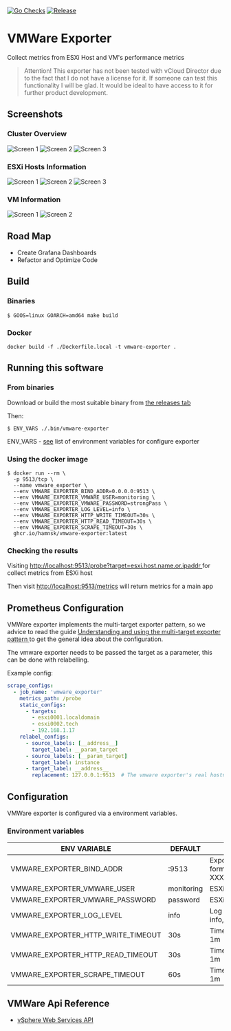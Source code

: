 [![Go Checks](https://github.com/hamnsk/vmware-exporter/actions/workflows/go_checks.yml/badge.svg?branch=main)](https://github.com/hamnsk/vmware-exporter/actions/workflows/go_checks.yml)
[![Release](https://github.com/hamnsk/vmware-exporter/actions/workflows/release.yml/badge.svg)](https://github.com/hamnsk/vmware-exporter/actions/workflows/release.yml)

# VMWare Exporter 
Collect metrics from ESXi Host and VM's performance metrics

> Attention!
> This exporter has not been tested with vCloud Director due to the fact that I do not have a license for it.
> If someone can test this functionality I will be glad. 
> It would be ideal to have access to it for further product development.

## Screenshots
### Cluster Overview
![Screen 1](./assets/screenshots/VMware%20Cluster%20Owerview%201.png "Cluster Overview")
![Screen 2](./assets/screenshots/VMware%20Cluster%20Owerview%202.png "Cluster Overview")
![Screen 3](./assets/screenshots/VMware%20Cluster%20Owerview%203.png "Cluster Overview")

### ESXi Hosts Information
![Screen 1](./assets/screenshots/VMware%20ESX%20Hosts%20Information%201.png "ESXi Hosts Information")
![Screen 2](./assets/screenshots/VMware%20ESX%20Hosts%20Information%202.png "ESXi Hosts Information")
![Screen 3](./assets/screenshots/VMware%20ESX%20Hosts%20Information%203.png "ESXi Hosts Information")

### VM Information
![Screen 1](./assets/screenshots/VMware%20VM%20Information%201.png "VM Information")
![Screen 2](./assets/screenshots/VMware%20VM%20Information%202.png "VM Information")

## Road Map

* Create Grafana Dashboards
* Refactor and Optimize Code

## Build

### Binaries

```shell
$ GOOS=linux GOARCH=amd64 make build
```

### Docker
```shell
docker build -f ./Dockerfile.local -t vmware-exporter .
```

## Running this software

### From binaries
Download or build the most suitable binary from [the releases tab](https://github.com/hamnsk/vmware-exporter/releases)

Then:

```shell
$ ENV_VARS ./.bin/vmware-exporter
```
ENV_VARS - [see](#configuration) list of environment variables for configure exporter

### Using the docker image

```shell
$ docker run --rm \
  -p 9513/tcp \
  --name vmware_exporter \
  --env VMWARE_EXPORTER_BIND_ADDR=0.0.0.0:9513 \
  --env VMWARE_EXPORTER_VMWARE_USER=monitoring \
  --env VMWARE_EXPORTER_VMWARE_PASSWORD=strongPass \
  --env VMWARE_EXPORTER_LOG_LEVEL=info \
  --env VMWARE_EXPORTER_HTTP_WRITE_TIMEOUT=30s \
  --env VMWARE_EXPORTER_HTTP_READ_TIMEOUT=30s \
  --env VMWARE_EXPORTER_SCRAPE_TIMEOUT=30s \
  ghcr.io/hamnsk/vmware-exporter:latest
```


### Checking the results
Visiting [http://localhost:9513/probe?target=esxi.host.name.or.ipaddr
](http://localhost:9513/probe?target=esxi.host.name.or.ipaddr)
for collect metrics from ESXi host

Then visit [http://localhost:9513/metrics](http://localhost:9513/metrics)
will return metrics for a main app

## Prometheus Configuration

VMWare exporter implements the multi-target exporter pattern, so we advice
to read the guide [Understanding and using the multi-target exporter pattern
](https://prometheus.io/docs/guides/multi-target-exporter/) to get the general
idea about the configuration.

The vmware exporter needs to be passed the target as a parameter, this can be
done with relabelling.

Example config:

```yaml
scrape_configs:
  - job_name: 'vmware_exporter'
    metrics_path: /probe
    static_configs:
      - targets:
        - esxi0001.localdomain
        - esxi0002.tech
        - 192.168.1.17
    relabel_configs:
      - source_labels: [__address__]
        target_label: __param_target
      - source_labels: [__param_target]
        target_label: instance
      - target_label: __address__
        replacement: 127.0.0.1:9513  # The vmware exporter's real hostname:port.
```

## Configuration

VMWare exporter is configured via a environment variables.

### Environment variables
| ENV VARIABLE                       | DEFAULT    | DESCRIPTION                                       |
|------------------------------------|------------|---------------------------------------------------|
| VMWARE_EXPORTER_BIND_ADDR          | :9513      | Exporter bind address in format XXX.XXX.XXX.XXX:PORT |
| VMWARE_EXPORTER_VMWARE_USER        | monitoring | ESXi user name                                    |         
| VMWARE_EXPORTER_VMWARE_PASSWORD    | password   | ESXi user password                                | 
| VMWARE_EXPORTER_LOG_LEVEL          | info       | Log level e.g. in info,warn,error,debug           |
| VMWARE_EXPORTER_HTTP_WRITE_TIMEOUT | 30s        | Time duration e.g. 30s or 1m | 
| VMWARE_EXPORTER_HTTP_READ_TIMEOUT  | 30s        | Time duration e.g. 30s or 1m |  
| VMWARE_EXPORTER_SCRAPE_TIMEOUT     | 60s        | Time duration e.g. 30s or 1m |  


## VMWare Api Reference

* [vSphere Web Services API](https://developer.vmware.com/apis/704/vsphere/api_versions_all_index.html#dataObjects)
